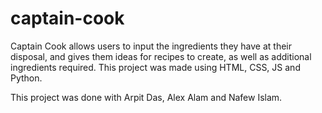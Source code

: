 # captain-cook
Captain Cook allows users to input the ingredients they have at their disposal, and gives them ideas for recipes to create, as well as additional ingredients required. This project was made using HTML, CSS, JS and Python.

This project was done with Arpit Das, Alex Alam and Nafew Islam.
